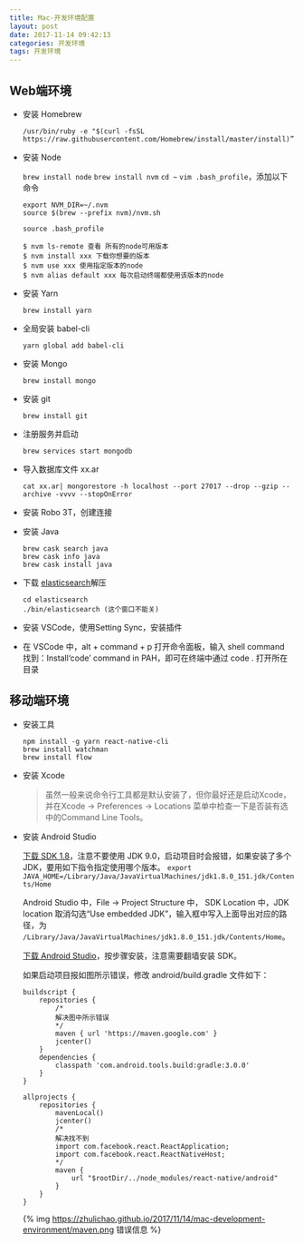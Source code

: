 ```yaml
---
title: Mac-开发环境配置
layout: post
date: 2017-11-14 09:42:13
categories: 开发环境
tags: 开发环境
---
```


## Web端环境

- 安装 Homebrew

    `/usr/bin/ruby -e "$(curl -fsSL https://raw.githubusercontent.com/Homebrew/install/master/install)”`

- 安装 Node

    `brew install node`
    `brew install nvm`
    `cd ~`
    `vim .bash_profile`，添加以下命令
    ```
    export NVM_DIR=~/.nvm
    source $(brew --prefix nvm)/nvm.sh
    ```
    `source .bash_profile`

    ```
    $ nvm ls-remote 查看 所有的node可用版本
    $ nvm install xxx 下载你想要的版本
    $ nvm use xxx 使用指定版本的node
    $ nvm alias default xxx 每次启动终端都使用该版本的node
    ```

- 安装 Yarn

    `brew install yarn`

- 全局安装 babel-cli

    `yarn global add babel-cli`

- 安装 Mongo

    `brew install mongo`

- 安装 git

    `brew install git`

- 注册服务并启动

    `brew services start mongodb`

- 导入数据库文件 xx.ar

    `cat xx.ar| mongorestore -h localhost --port 27017 --drop --gzip --archive -vvvv --stopOnError`

- 安装 Robo 3T，创建连接

- 安装 Java

    ```
    brew cask search java
    brew cask info java
    brew cask install java
    ```

- 下载 [elasticsearch](https://artifacts.elastic.co/downloads/elasticsearch/elasticsearch-5.6.3.zip)解压

    ```
    cd elasticsearch
    ./bin/elasticsearch (这个窗口不能关)
    ```

- 安装 VSCode，使用Setting Sync，安装插件

- 在 VSCode 中，alt + command + p 打开命令面板，输入 shell command 找到：Install‘code’ command in PAH，即可在终端中通过 code . 打开所在目录

## 移动端环境

- 安装工具

    ```
    npm install -g yarn react-native-cli
    brew install watchman
    brew install flow
    ```

- 安装 Xcode

    > 虽然一般来说命令行工具都是默认安装了，但你最好还是启动Xcode，并在Xcode -> Preferences -> Locations 菜单中检查一下是否装有选中的Command Line Tools。

- 安装 Android Studio

    [下载 SDK 1.8](http://www.oracle.com/technetwork/java/javase/downloads/jdk8-downloads-2133151.html)，注意不要使用 JDK 9.0，启动项目时会报错，如果安装了多个 JDK，要用如下指令指定使用哪个版本。
    `export JAVA_HOME=/Library/Java/JavaVirtualMachines/jdk1.8.0_151.jdk/Contents/Home`

    Android Studio 中，File -> Project Structure 中， SDK Location 中，JDK location 取消勾选“Use embedded JDK”，输入框中写入上面导出对应的路径，为 `/Library/Java/JavaVirtualMachines/jdk1.8.0_151.jdk/Contents/Home`。

    [下载 Android Studio](https://developer.android.com/studio/index.html)，按步骤安装，注意需要翻墙安装 SDK。

    如果启动项目报如图所示错误，修改 android/build.gradle 文件如下：

    ```
    buildscript {
        repositories {
            /*
            解决图中所示错误
            */
            maven { url 'https://maven.google.com' }
            jcenter()
        }
        dependencies {
            classpath 'com.android.tools.build:gradle:3.0.0'
        }
    }

    allprojects {
        repositories {
            mavenLocal()
            jcenter()
            /*
            解决找不到
            import com.facebook.react.ReactApplication;
            import com.facebook.react.ReactNativeHost;
            */
            maven {
                url "$rootDir/../node_modules/react-native/android"
            }
        }
    }
    ```

    {% img https://zhulichao.github.io/2017/11/14/mac-development-environment/maven.png 错误信息 %}